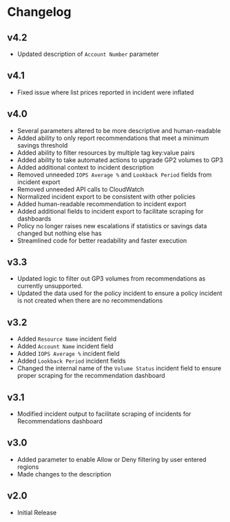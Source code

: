 # Changelog

## v4.2

- Updated description of `Account Number` parameter

## v4.1

- Fixed issue where list prices reported in incident were inflated

## v4.0

- Several parameters altered to be more descriptive and human-readable
- Added ability to only report recommendations that meet a minimum savings threshold
- Added ability to filter resources by multiple tag key:value pairs
- Added ability to take automated actions to upgrade GP2 volumes to GP3
- Added additional context to incident description
- Removed unneeded `IOPS Average %` and `Lookback Period` fields from incident export
- Removed unneeded API calls to CloudWatch
- Normalized incident export to be consistent with other policies
- Added human-readable recommendation to incident export
- Added additional fields to incident export to facilitate scraping for dashboards
- Policy no longer raises new escalations if statistics or savings data changed but nothing else has
- Streamlined code for better readability and faster execution

## v3.3

- Updated logic to filter out GP3 volumes from recommendations as currently unsupported.
- Updated the data used for the policy incident to ensure a policy incident is not created when there are no recommendations

## v3.2

- Added `Resource Name` incident field
- Added `Account Name` incident field
- Added `IOPS Average %` incident field
- Added `Lookback Period` incident fields
- Changed the internal name of the `Volume Status` incident field to ensure proper scraping for the recommendation dashboard

## v3.1

- Modified incident output to facilitate scraping of incidents for Recommendations dashboard

## v3.0

- Added parameter to enable Allow or Deny filtering by user entered regions
- Made changes to the description

## v2.0

- Initial Release
